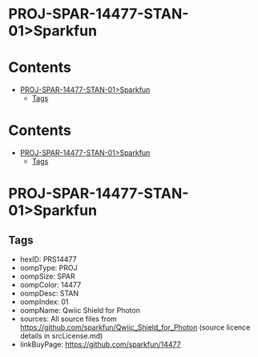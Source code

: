 
PROJ-SPAR-14477-STAN-01>Sparkfun
================================

Contents
========

* [PROJ-SPAR-14477-STAN-01>Sparkfun](#proj-spar-14477-stan-01sparkfun)
	* [Tags](#tags)

Contents
========

* [PROJ-SPAR-14477-STAN-01>Sparkfun](#proj-spar-14477-stan-01sparkfun)
	* [Tags](#tags)

# PROJ-SPAR-14477-STAN-01>Sparkfun

## Tags

- hexID: PRS14477
- oompType: PROJ
- oompSize: SPAR
- oompColor: 14477
- oompDesc: STAN
- oompIndex: 01
- oompName: Qwiic Shield for Photon
- sources: All source files from https://github.com/sparkfun/Qwiic_Shield_for_Photon (source licence details in srcLicense.md)
- linkBuyPage: https://github.com/sparkfun/14477
